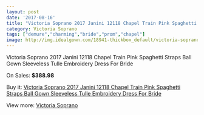 ```yaml
---
layout: post
date: '2017-08-16'
title: "Victoria Soprano 2017 Janini 12118 Chapel Train Pink Spaghetti Straps Ball Gown Sleeveless Tulle Embroidery Dress For Bride"
category: Victoria Soprano
tags: ["demure","charming","bride","prom","chapel"]
image: http://img.idealgown.com/18941-thickbox_default/victoria-soprano-2017-janini-12118-chapel-train-pink-spaghetti-straps-ball-gown-sleeveless-tulle-embroidery-dress-for-bride.jpg
---
```

Victoria Soprano 2017 Janini 12118 Chapel Train Pink Spaghetti Straps Ball Gown Sleeveless Tulle Embroidery Dress For Bride

On Sales: **$388.98**
<a href="https://www.idealgown.com/en/victoria-soprano/7231-victoria-soprano-2017-janini-12118-chapel-train-pink-spaghetti-straps-ball-gown-sleeveless-tulle-embroidery-dress-for-bride.html"><amp-img layout="responsive" width="600" height="600" src="//img.idealgown.com/18941-thickbox_default/victoria-soprano-2017-janini-12118-chapel-train-pink-spaghetti-straps-ball-gown-sleeveless-tulle-embroidery-dress-for-bride.jpg" alt="Victoria Soprano 2017 Janini 12118 Chapel Train Pink Spaghetti Straps Ball Gown Sleeveless Tulle Embroidery Dress For Bride 0" /></a>
<a href="https://www.idealgown.com/en/victoria-soprano/7231-victoria-soprano-2017-janini-12118-chapel-train-pink-spaghetti-straps-ball-gown-sleeveless-tulle-embroidery-dress-for-bride.html"><amp-img layout="responsive" width="600" height="600" src="//img.idealgown.com/18948-thickbox_default/victoria-soprano-2017-janini-12118-chapel-train-pink-spaghetti-straps-ball-gown-sleeveless-tulle-embroidery-dress-for-bride.jpg" alt="Victoria Soprano 2017 Janini 12118 Chapel Train Pink Spaghetti Straps Ball Gown Sleeveless Tulle Embroidery Dress For Bride 1" /></a>
<a href="https://www.idealgown.com/en/victoria-soprano/7231-victoria-soprano-2017-janini-12118-chapel-train-pink-spaghetti-straps-ball-gown-sleeveless-tulle-embroidery-dress-for-bride.html"><amp-img layout="responsive" width="600" height="600" src="//img.idealgown.com/18947-thickbox_default/victoria-soprano-2017-janini-12118-chapel-train-pink-spaghetti-straps-ball-gown-sleeveless-tulle-embroidery-dress-for-bride.jpg" alt="Victoria Soprano 2017 Janini 12118 Chapel Train Pink Spaghetti Straps Ball Gown Sleeveless Tulle Embroidery Dress For Bride 2" /></a>
<a href="https://www.idealgown.com/en/victoria-soprano/7231-victoria-soprano-2017-janini-12118-chapel-train-pink-spaghetti-straps-ball-gown-sleeveless-tulle-embroidery-dress-for-bride.html"><amp-img layout="responsive" width="600" height="600" src="//img.idealgown.com/18946-thickbox_default/victoria-soprano-2017-janini-12118-chapel-train-pink-spaghetti-straps-ball-gown-sleeveless-tulle-embroidery-dress-for-bride.jpg" alt="Victoria Soprano 2017 Janini 12118 Chapel Train Pink Spaghetti Straps Ball Gown Sleeveless Tulle Embroidery Dress For Bride 3" /></a>
<a href="https://www.idealgown.com/en/victoria-soprano/7231-victoria-soprano-2017-janini-12118-chapel-train-pink-spaghetti-straps-ball-gown-sleeveless-tulle-embroidery-dress-for-bride.html"><amp-img layout="responsive" width="600" height="600" src="//img.idealgown.com/18945-thickbox_default/victoria-soprano-2017-janini-12118-chapel-train-pink-spaghetti-straps-ball-gown-sleeveless-tulle-embroidery-dress-for-bride.jpg" alt="Victoria Soprano 2017 Janini 12118 Chapel Train Pink Spaghetti Straps Ball Gown Sleeveless Tulle Embroidery Dress For Bride 4" /></a>
<a href="https://www.idealgown.com/en/victoria-soprano/7231-victoria-soprano-2017-janini-12118-chapel-train-pink-spaghetti-straps-ball-gown-sleeveless-tulle-embroidery-dress-for-bride.html"><amp-img layout="responsive" width="600" height="600" src="//img.idealgown.com/18944-thickbox_default/victoria-soprano-2017-janini-12118-chapel-train-pink-spaghetti-straps-ball-gown-sleeveless-tulle-embroidery-dress-for-bride.jpg" alt="Victoria Soprano 2017 Janini 12118 Chapel Train Pink Spaghetti Straps Ball Gown Sleeveless Tulle Embroidery Dress For Bride 5" /></a>
<a href="https://www.idealgown.com/en/victoria-soprano/7231-victoria-soprano-2017-janini-12118-chapel-train-pink-spaghetti-straps-ball-gown-sleeveless-tulle-embroidery-dress-for-bride.html"><amp-img layout="responsive" width="600" height="600" src="//img.idealgown.com/18943-thickbox_default/victoria-soprano-2017-janini-12118-chapel-train-pink-spaghetti-straps-ball-gown-sleeveless-tulle-embroidery-dress-for-bride.jpg" alt="Victoria Soprano 2017 Janini 12118 Chapel Train Pink Spaghetti Straps Ball Gown Sleeveless Tulle Embroidery Dress For Bride 6" /></a>
<a href="https://www.idealgown.com/en/victoria-soprano/7231-victoria-soprano-2017-janini-12118-chapel-train-pink-spaghetti-straps-ball-gown-sleeveless-tulle-embroidery-dress-for-bride.html"><amp-img layout="responsive" width="600" height="600" src="//img.idealgown.com/18942-thickbox_default/victoria-soprano-2017-janini-12118-chapel-train-pink-spaghetti-straps-ball-gown-sleeveless-tulle-embroidery-dress-for-bride.jpg" alt="Victoria Soprano 2017 Janini 12118 Chapel Train Pink Spaghetti Straps Ball Gown Sleeveless Tulle Embroidery Dress For Bride 7" /></a>

Buy it: [Victoria Soprano 2017 Janini 12118 Chapel Train Pink Spaghetti Straps Ball Gown Sleeveless Tulle Embroidery Dress For Bride](https://www.idealgown.com/en/victoria-soprano/7231-victoria-soprano-2017-janini-12118-chapel-train-pink-spaghetti-straps-ball-gown-sleeveless-tulle-embroidery-dress-for-bride.html "Victoria Soprano 2017 Janini 12118 Chapel Train Pink Spaghetti Straps Ball Gown Sleeveless Tulle Embroidery Dress For Bride")

View more: [Victoria Soprano](https://www.idealgown.com/en/143-victoria-soprano "Victoria Soprano")